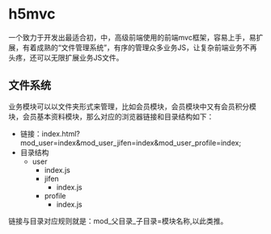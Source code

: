 # h5mvc
一个致力于开发出最适合初，中，高级前端使用的前端mvc框架，容易上手，易扩展，有着成熟的“文件管理系统”，有序的管理众多业务JS，让复杂前端业务不再头疼，还可以无限扩展业务JS文件。

## 文件系统
业务模块可以以文件夹形式来管理，比如会员模块，会员模块中又有会员积分模块，会员基本资料模块，那么对应的浏览器链接和目录结构如下：
* 链接：index.html?mod_user=index&mod_user_jifen=index&mod_user_profile=index;
* 目录结构
  * user
    * index.js
    * jifen
      * index.js
    * profile
       * index.js
 
链接与目录对应规则就是：mod_父目录_子目录=模块名称,以此类推。


